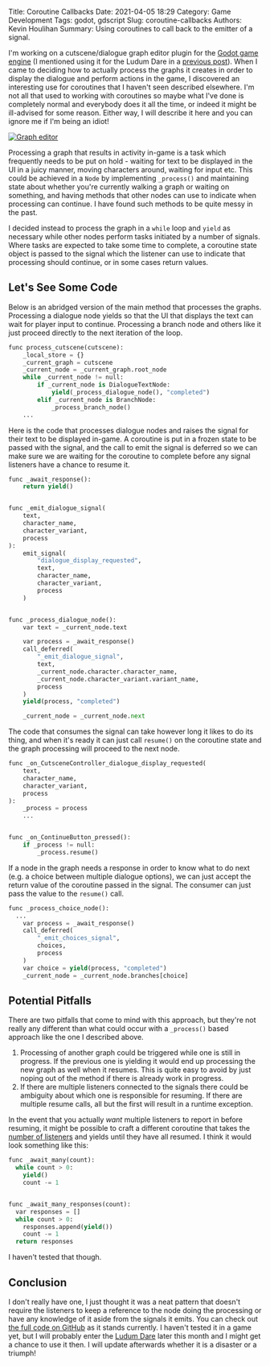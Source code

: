 Title: Coroutine Callbacks
Date: 2021-04-05 18:29
Category: Game Development
Tags: godot, gdscript
Slug: coroutine-callbacks
Authors: Kevin Houlihan
Summary: Using coroutines to call back to the emitter of a signal.

I'm working on a cutscene/dialogue graph editor plugin for the [Godot game engine][godot] (I mentioned using it for the Ludum Dare in a [previous post]({filename}/gophers-post-mortem.md)). When I came to deciding how to actually process the graphs it creates in order to display the dialogue and perform actions in the game, I discovered an interesting use for coroutines that I haven't seen described elsewhere. I'm not all that used to working with coroutines so maybe what I've done is completely normal and everybody does it all the time, or indeed it might be ill-advised for some reason. Either way, I will describe it here and you can ignore me if I'm being an idiot!

[![Graph editor]({static}/images/gophers-post-mortem/graph.png)][graph]

Processing a graph that results in activity in-game is a task which frequently needs to be put on hold - waiting for text to be displayed in the UI in a juicy manner, moving characters around, waiting for input etc. This could be achieved in a `Node` by implementing `_process()` and maintaining state about whether you're currently walking a graph or waiting on something, and having methods that other nodes can use to indicate when processing can continue. I have found such methods to be quite messy in the past.

I decided instead to process the graph in a `while` loop and `yield` as necessary while other nodes perform tasks initiated by a number of signals. Where tasks are expected to take some time to complete, a coroutine state object is passed to the signal which the listener can use to indicate that processing should continue, or in some cases return values.

## Let's See Some Code

Below is an abridged version of the main method that processes the graphs. Processing a dialogue node yields so that the UI that displays the text can wait for player input to continue. Processing a branch node and others like it just proceed directly to the next iteration of the loop.

```python
func process_cutscene(cutscene):
	_local_store = {}
	_current_graph = cutscene
	_current_node = _current_graph.root_node
	while _current_node != null:
		if _current_node is DialogueTextNode:
			yield(_process_dialogue_node(), "completed")
		elif _current_node is BranchNode:
			_process_branch_node()
    ...
```

Here is the code that processes dialogue nodes and raises the signal for their text to be displayed in-game. A coroutine is put in a frozen state to be passed with the signal, and the call to emit the signal is deferred so we can make sure we are waiting for the coroutine to complete before any signal listeners have a chance to resume it.

```python
func _await_response():
	return yield()


func _emit_dialogue_signal(
	text,
	character_name,
	character_variant,
	process
):
	emit_signal(
		"dialogue_display_requested",
		text,
		character_name,
		character_variant,
		process
	)


func _process_dialogue_node():
	var text = _current_node.text

	var process = _await_response()
	call_deferred(
		"_emit_dialogue_signal",
		text,
		_current_node.character.character_name,
		_current_node.character_variant.variant_name,
		process
	)
	yield(process, "completed")

	_current_node = _current_node.next
```

The code that consumes the signal can take however long it likes to do its thing, and when it's ready it can just call `resume()` on the coroutine state and the graph processing will proceed to the next node.

```python
func _on_CutsceneController_dialogue_display_requested(
	text,
	character_name,
	character_variant,
	process
):
	_process = process
	...


func _on_ContinueButton_pressed():
	if _process != null:
		_process.resume()
```

If a node in the graph needs a response in order to know what to do next (e.g. a choice between multiple dialogue options), we can just accept the return value of the coroutine passed in the signal. The consumer can just pass the value to the `resume()` call.

```python
func _process_choice_node():
  ...
	var process = _await_response()
	call_deferred(
		"_emit_choices_signal",
		choices,
		process
	)
	var choice = yield(process, "completed")
	_current_node = _current_node.branches[choice]
```

## Potential Pitfalls

There are two pitfalls that come to mind with this approach, but they're not really any different than what could occur with a `_process()` based approach like the one I described above.

1. Processing of another graph could be triggered while one is still in progress. If the previous one is yielding it would end up processing the new graph as well when it resumes. This is quite easy to avoid by just noping out of the method if there is already work in progress.
2. If there are multiple listeners connected to the signals there could be ambiguity about which one is responsible for resuming. If there are multiple resume calls, all but the first will result in a runtime exception.

In the event that you actually *want* multiple listeners to report in before resuming, it might be possible to craft a different coroutine that takes the [number of listeners][signals] and yields until they have all resumed. I think it would look something like this:

```python
func _await_many(count):
  while count > 0:
    yield()
    count -= 1


func _await_many_responses(count):
  var responses = []
  while count > 0:
    responses.append(yield())
    count -= 1
  return responses
```

I haven't tested that though.

## Conclusion

I don't really have one, I just thought it was a neat pattern that doesn't require the listeners to keep a reference to the node doing the processing or have any knowledge of it aside from the signals it emits. You can check out [the full code on GitHub][graph] as it stands currently. I haven't tested it in a game yet, but I will probably enter the [Ludum Dare][ldjam] later this month and I might get a chance to use it then. I will update afterwards whether it is a disaster or a triumph!

[godot]: https://godotengine.org/ "The game engine you waited for."
[graph]: https://github.com/khoulihan/godot-cutscene-graph "Cutscene Graph Editor"
[signals]: https://docs.godotengine.org/en/stable/classes/class_object.html#class-object-method-get-signal-connection-list "get_signal_connection_list()"
[ldjam]: https://ldjam.com/ "Ludum Dare 48"
